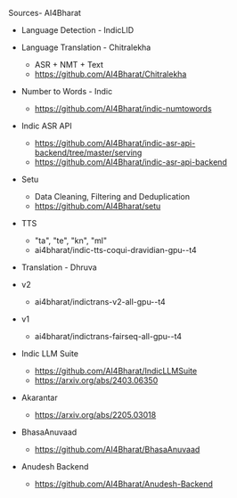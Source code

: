 Sources- AI4Bharat

- Language Detection - IndicLID

- Language Translation - Chitralekha 
    - ASR + NMT + Text
    - https://github.com/AI4Bharat/Chitralekha

- Number to Words - Indic
    - https://github.com/AI4Bharat/indic-numtowords

- Indic ASR API
    - https://github.com/AI4Bharat/indic-asr-api-backend/tree/master/serving
    - https://github.com/AI4Bharat/indic-asr-api-backend

- Setu
    - Data Cleaning, Filtering and Deduplication
    - https://github.com/AI4Bharat/setu


- TTS
  - "ta", "te", "kn", "ml"
  - ai4bharat/indic-tts-coqui-dravidian-gpu--t4


- Translation - Dhruva
 - v2
    - ai4bharat/indictrans-v2-all-gpu--t4
 - v1
    - ai4bharat/indictrans-fairseq-all-gpu--t4

- Indic LLM Suite
    - https://github.com/AI4Bharat/IndicLLMSuite
    - https://arxiv.org/abs/2403.06350

- Akarantar
  - https://arxiv.org/abs/2205.03018

- BhasaAnuvaad
  - https://github.com/AI4Bharat/BhasaAnuvaad

- Anudesh Backend
  - https://github.com/AI4Bharat/Anudesh-Backend